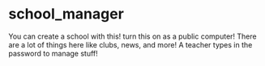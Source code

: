 # school_manager
You can create a school with this! turn this on as a public computer! There are a lot of things here like clubs, news, and more! A teacher types in the password to manage stuff! 

